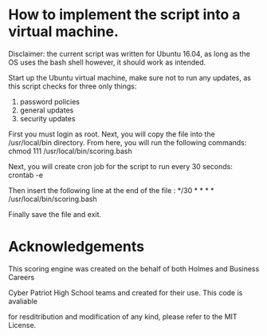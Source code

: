 # How to implement the script into a virtual machine.

Disclaimer: the current script was written for Ubuntu 16.04, as long as the OS uses the bash shell however, it should work
as intended.

Start up the Ubuntu virtual machine, make sure not to run any updates, as this script checks for three only things:
1. password policies
2. general updates
3. security updates

First you must login as root.
Next, you will copy the file into the /usr/local/bin directory. From here, you will run the following commands:
      chmod 111 /usr/local/bin/scoring.bash

Next, you will create cron job for the script to run every 30 seconds:
      crontab -e

Then insert the following line at the end of the file :
      */30 * * * * /usr/local/bin/scoring.bash

Finally save the file and exit.

# Acknowledgements

 This scoring engine was created on the behalf of both Holmes and Business Careers
 
 Cyber Patriot High School teams and created for their use. This code is avaliable 
 
 for resditribution and modification of any kind, please refer to the MIT License.

